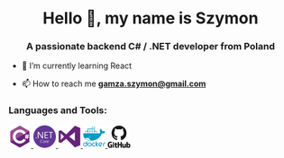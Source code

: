 <h1 align="center">Hello 👋, my name is Szymon</h1>
<h3 align="center">A passionate backend C# / .NET developer from Poland</h3>

- 🌱 I’m currently learning React

- 📫 How to reach me **gamza.szymon@gmail.com**


<h3 align="left">Languages and Tools:</h3>
<p align="left">
<a href="https://www.w3schools.com/cs/" target="_blank" rel="noreferrer"> <img 
src="https://raw.githubusercontent.com/devicons/devicon/master/icons/csharp/csharp-original.svg" alt="csharp" width="40" height="40"/> </a> 
<a href="https://dotnet.microsoft.com/" target="_blank" rel="noreferrer"> <img src="https://raw.githubusercontent.com/devicons/devicon/master/icons/dotnetcore/dotnetcore-original.svg" alt="dotnet" width="40" height="40"/> </a>
<a href="https://visualstudio.microsoft.com" target="_blank" rel="noreferrer"> <img src="https://raw.githubusercontent.com/devicons/devicon/master/icons/visualstudio/visualstudio-plain.svg" alt="dotnet" width="40" height="40"/> </a>
<a href="https://www.docker.com" target="_blank" rel="noreferrer"> <img 
src="https://raw.githubusercontent.com/devicons/devicon/master/icons/docker/docker-plain-wordmark.svg" alt="dotnet" width="40" height="40"/> </a>
<a href="https://www.github.com" target="_blank" rel="noreferrer"> <img 
src="https://raw.githubusercontent.com/devicons/devicon/master/icons/github/github-original-wordmark.svg" alt="dotnet" width="40" height="40"/> </a>
</p>
